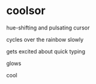 # coolsor

hue-shifting and pulsating cursor

cycles over the rainbow slowly

gets excited about quick typing

glows

cool
